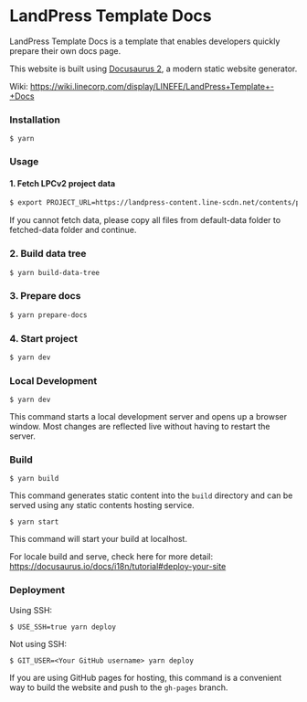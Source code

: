 # LandPress Template Docs

LandPress Template Docs is a template that enables developers quickly prepare their own docs page.

This website is built using [Docusaurus 2](https://docusaurus.io/), a modern static website generator.

Wiki: https://wiki.linecorp.com/display/LINEFE/LandPress+Template+-+Docs

### Installation

```
$ yarn
```

### Usage
#### 1. Fetch LPCv2 project data

```bash
$ export PROJECT_URL=https://landpress-content.line-scdn.net/contents/projects/312 && printenv && yarn fetch-project
```

If you cannot fetch data, please copy all files from default-data folder to fetched-data folder and continue.

### 2. Build data tree

```bash
$ yarn build-data-tree
```

### 3. Prepare docs

```bash
$ yarn prepare-docs
```

### 4. Start project

```bash
$ yarn dev
```

### Local Development

```
$ yarn dev 
```

This command starts a local development server and opens up a browser window. Most changes are reflected live without having to restart the server.

### Build

```
$ yarn build
```

This command generates static content into the `build` directory and can be served using any static contents hosting service.

```
$ yarn start
```

This command will start your build at localhost.

For locale build and serve, check here for more detail: https://docusaurus.io/docs/i18n/tutorial#deploy-your-site

### Deployment

Using SSH:

```
$ USE_SSH=true yarn deploy
```

Not using SSH:

```
$ GIT_USER=<Your GitHub username> yarn deploy
```

If you are using GitHub pages for hosting, this command is a convenient way to build the website and push to the `gh-pages` branch.
